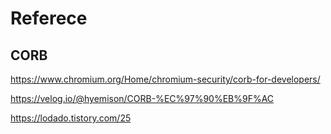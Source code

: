 # Referece

## CORB

https://www.chromium.org/Home/chromium-security/corb-for-developers/

https://velog.io/@hyemison/CORB-%EC%97%90%EB%9F%AC

https://lodado.tistory.com/25
